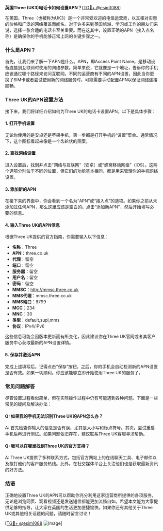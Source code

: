 **英国Three (UK3)电话卡如何设置APN？**[[TG💪+ @esim1088](https://t.me/s/esim1088)]

在英国，Three（也被称为UK3）是一个非常受欢迎的电信运营商，以其相对实惠的价格和广泛的网络覆盖而闻名。对于许多来到英国旅游、学习或工作的朋友们来说，选择一张合适的电话卡至关重要。而在这其中，设置正确的APN（接入点名称）是确保你的手机能够正常上网的关键步骤之一。

### 什么是APN？

首先，让我们来了解一下APN是什么。APN，即Access Point Name，是移动设备连接到互联网时使用的网络参数。简单来说，它就像是一个地址，告诉你的手机应该通过哪个路径来访问互联网。不同的运营商有不同的APN设置，因此当你更换了SIM卡或者尝试使用新的网络服务时，可能需要手动配置APN以保证网络连接顺畅。

### Three UK的APN设置方法

接下来，我们将详细介绍如何为Three UK的电话卡设置APN。以下是具体步骤：

#### 1. 打开手机设置

无论你使用的是安卓还是苹果手机，第一步都是打开手机的“设置”菜单。通常情况下，这个图标看起来像是一个齿轮状的图案。

#### 2. 查找网络设置

进入设置后，找到并点击“网络与互联网”（安卓）或“蜂窝移动网络”（iOS）。这两个选项分别位于不同的位置，但它们的功能基本相同，都是用来管理你的手机网络设置。

#### 3. 添加新的APN

在接下来的界面中，你会看到一个名为“APN”或“接入点”的选项。如果你之前从未添加过任何APN，那么这里应该是空白的。点击“添加新APN”，然后开始填写必要的信息。

#### 4. 输入Three UK的APN信息

根据Three UK提供的官方指南，你需要输入以下信息：

- **名称**：Three
- **APN**：three.co.uk
- **代理**：留空
- **端口**：留空
- **服务器**：留空
- **用户名**：留空
- **密码**：留空
- **MMSC**：http://mmsc.three.co.uk
- **MMS代理**：mmsc.three.co.uk
- **MMS端口**：8799
- **MCC**：234
- **MNC**：30
- **类型**：default,supl,mms
- **协议**：IPv4/IPv6

这些信息可能会因版本更新而有所变化，因此建议你在Three UK官网或者其客户服务中心获取最新的APN设置详情。

#### 5. 保存并激活APN

完成上述填写后，记得点击“保存”按钮。之后，你的手机会自动检测新的APN设置是否有效。如果一切顺利，你应该能够立即开始使用Three UK的服务了。

### 常见问题解答

尽管设置过程看似简单，但在实际操作过程中仍有可能遇到各种问题。下面是一些常见的疑问及解决办法：

#### Q: 如果我的手机无法识别Three UK的APN怎么办？
A: 首先检查你输入的信息是否有误，尤其是大小写和标点符号。其次，尝试重启手机后再进行测试。如果问题依旧存在，建议联系Three UK客服寻求帮助。

#### Q: 我可以在哪里找到Three UK的官方支持？
A: Three UK提供了多种联系方式，包括官方网站上的在线聊天工具、电子邮件以及拨打他们的客户服务热线。此外，在社交媒体平台上关注他们也是获取最新资讯的好方法。

### 结语

正确地设置Three UK的APN可以帮助你充分利用这家运营商所提供的各项服务，无论是浏览网页、观看视频还是发送短信都能更加流畅自如。希望本文能为大家提供足够的指导，让大家在英国的生活更加便捷愉快。如果你还有其他关于Three UK或其他相关话题的问题，请随时留言讨论！

[[TG💪+ @esim1088](https://t.me/s/esim1088) ![Image](https://i.postimg.cc/4NQfJmqS/Snipaste-2025-05-13-00-14-12.png)]
